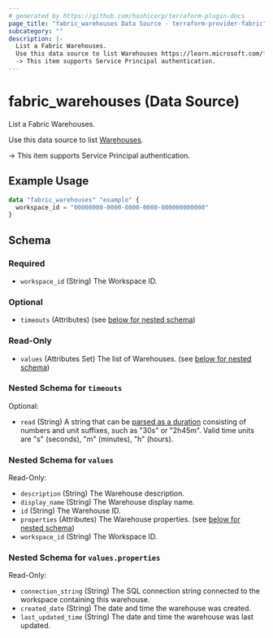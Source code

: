 ```yaml
---
# generated by https://github.com/hashicorp/terraform-plugin-docs
page_title: "fabric_warehouses Data Source - terraform-provider-fabric"
subcategory: ""
description: |-
  List a Fabric Warehouses.
  Use this data source to list Warehouses https://learn.microsoft.com/fabric/data-warehouse/data-warehousing.
  -> This item supports Service Principal authentication.
---
```


# fabric_warehouses (Data Source)

List a Fabric Warehouses.

Use this data source to list [Warehouses](https://learn.microsoft.com/fabric/data-warehouse/data-warehousing).

-> This item supports Service Principal authentication.

## Example Usage

```terraform
data "fabric_warehouses" "example" {
  workspace_id = "00000000-0000-0000-0000-000000000000"
}
```

<!-- schema generated by tfplugindocs -->
## Schema

### Required

- `workspace_id` (String) The Workspace ID.

### Optional

- `timeouts` (Attributes) (see [below for nested schema](#nestedatt--timeouts))

### Read-Only

- `values` (Attributes Set) The list of Warehouses. (see [below for nested schema](#nestedatt--values))

<a id="nestedatt--timeouts"></a>

### Nested Schema for `timeouts`

Optional:

- `read` (String) A string that can be [parsed as a duration](https://pkg.go.dev/time#ParseDuration) consisting of numbers and unit suffixes, such as "30s" or "2h45m". Valid time units are "s" (seconds), "m" (minutes), "h" (hours).

<a id="nestedatt--values"></a>

### Nested Schema for `values`

Read-Only:

- `description` (String) The Warehouse description.
- `display_name` (String) The Warehouse display name.
- `id` (String) The Warehouse ID.
- `properties` (Attributes) The Warehouse properties. (see [below for nested schema](#nestedatt--values--properties))
- `workspace_id` (String) The Workspace ID.

<a id="nestedatt--values--properties"></a>

### Nested Schema for `values.properties`

Read-Only:

- `connection_string` (String) The SQL connection string connected to the workspace containing this warehouse.
- `created_date` (String) The date and time the warehouse was created.
- `last_updated_time` (String) The date and time the warehouse was last updated.
